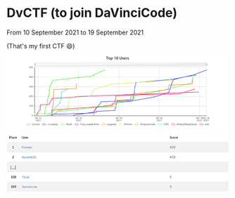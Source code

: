 # DvCTF (to join DaVinciCode)

From 10 September 2021 to 19 September 2021

(That's my first CTF :smile:)

![](<../../.gitbook/assets/Top 10 Users.png>) ![](../../.gitbook/assets/135715788-482b3fec-7e74-4d14-b854-e8ca9e5dc5fe.png)
